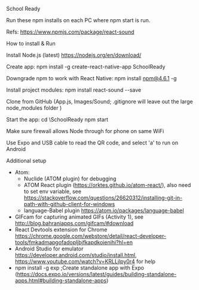 School Ready

Run these npm installs on each PC where npm start is run.

Refs:
https://www.npmjs.com/package/react-sound

How to install & Run

Install Node.js  (latest) https://nodejs.org/en/download/

Create app:
 npm install -g create-react-native-app SchoolReady

Downgrade npm to work with React Native:
 npm install npm@4.6.1 -g

Install project modules:
 npm install react-sound --save

Clone from GitHub (App.js, Images/Sound; .gitignore will leave out the large node_modules folder )

Start the app:
 cd <GitHub root>\SchoolReady
 npm start

Make sure firewall allows Node through for phone on same WiFi

Use Expo and USB cable to read the QR code, and select 'a' to run on Android

Additional setup
- Atom:
  - Nuclide (ATOM plugin) for debugging
  - ATOM React plugin (https://orktes.github.io/atom-react/), also need to set env variable, see https://stackoverflow.com/questions/26620312/installing-git-in-path-with-github-client-for-windows
  - language-Babel plugin https://atom.io/packages/language-babel
- GIFcam for capturing animated GIFs (Activity 1), see http://blog.bahraniapps.com/gifcam/#download
- React Devtools extension for Chrome https://chrome.google.com/webstore/detail/react-developer-tools/fmkadmapgofadopljbjfkapdkoienihi?hl=en
- Android Studio for emulator https://developer.android.com/studio/install.html, https://www.youtube.com/watch?v=KRLLjlpy0r4 for help
- npm install -g exp  ;Create standalone app with  Expo (https://docs.expo.io/versions/latest/guides/building-standalone-apps.html#building-standalone-apps)
